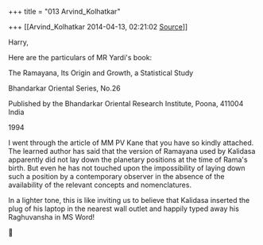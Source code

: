 +++
title = "013 Arvind_Kolhatkar"

+++
[[Arvind_Kolhatkar	2014-04-13, 02:21:02 [Source](https://groups.google.com/g/samskrita/c/0DW7cdPgzh8)]]



Harry,

  

Here are the particulars of MR Yardi's book:

  

The Ramayana, Its Origin and Growth, a Statistical Study

Bhandarkar Oriental Series, No.26

Published by the Bhandarkar Oriental Research Institute, Poona, 411004 India

1994

  

I went through the article of MM PV Kane that you have so kindly attached. The learned author has said that the version of Ramayana used by Kalidasa apparently did not lay down the planetary positions at the time of Rama's birth. But even he has not touched upon the impossibility of laying down such a position by a contemporary observer in the absence of the availability of the relevant concepts and nomenclatures.

  

In a lighter tone, this is like inviting us to believe that Kalidasa inserted the plug of his laptop in the nearest wall outlet and happily typed away his Raghuvansha in MS Word!



